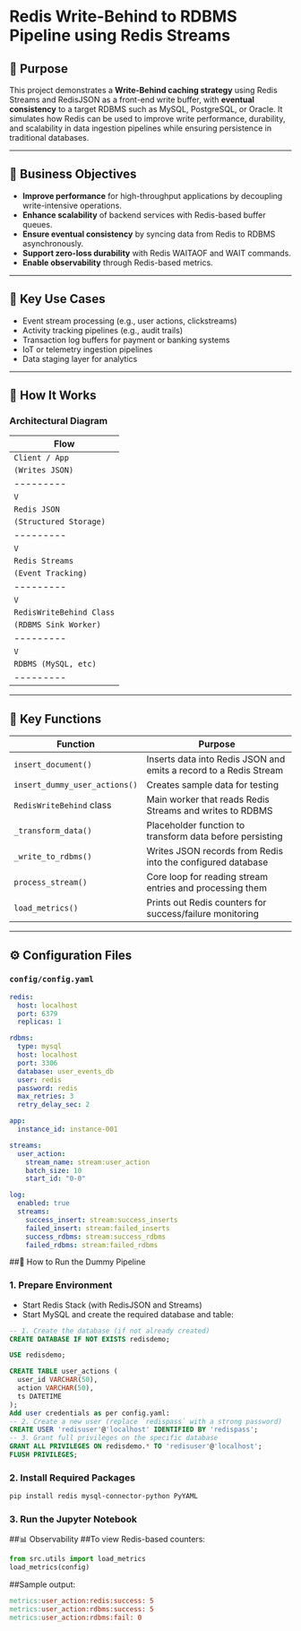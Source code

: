# Redis Write-Behind to RDBMS Pipeline using Redis Streams

## 📌 Purpose

This project demonstrates a **Write-Behind caching strategy** using Redis Streams and RedisJSON as a front-end write buffer, with **eventual consistency** to a target RDBMS such as MySQL, PostgreSQL, or Oracle. It simulates how Redis can be used to improve write performance, durability, and scalability in data ingestion pipelines while ensuring persistence in traditional databases.

---

## 🎯 Business Objectives

- **Improve performance** for high-throughput applications by decoupling write-intensive operations.
- **Enhance scalability** of backend services with Redis-based buffer queues.
- **Ensure eventual consistency** by syncing data from Redis to RDBMS asynchronously.
- **Support zero-loss durability** with Redis WAITAOF and WAIT commands.
- **Enable observability** through Redis-based metrics.

---

## 💼 Key Use Cases

- Event stream processing (e.g., user actions, clickstreams)
- Activity tracking pipelines (e.g., audit trails)
- Transaction log buffers for payment or banking systems
- IoT or telemetry ingestion pipelines
- Data staging layer for analytics

---

## 🔧 How It Works

### Architectural Diagram

| Flow |
|---------|
| `Client / App` |
| `(Writes JSON)` |
|---------|
| `V` |
| `Redis JSON` |
| `(Structured Storage)` |
|---------|
| `V` |
| `Redis Streams` |
| `(Event Tracking)` |
|---------|
| `V` |
| `RedisWriteBehind Class` |
| `(RDBMS Sink Worker)` |
|---------|
| `V` |
| `RDBMS (MySQL, etc)` |
|---------|

---

## 🧠 Key Functions

| Function | Purpose |
|---------|---------|
| `insert_document()` | Inserts data into Redis JSON and emits a record to a Redis Stream |
| `insert_dummy_user_actions()` | Creates sample data for testing |
| `RedisWriteBehind` class | Main worker that reads Redis Streams and writes to RDBMS |
| `_transform_data()` | Placeholder function to transform data before persisting |
| `_write_to_rdbms()` | Writes JSON records from Redis into the configured database |
| `process_stream()` | Core loop for reading stream entries and processing them |
| `load_metrics()` | Prints out Redis counters for success/failure monitoring |

---

## ⚙️ Configuration Files

### `config/config.yaml`
```yaml
redis:
  host: localhost
  port: 6379
  replicas: 1

rdbms:
  type: mysql
  host: localhost
  port: 3306
  database: user_events_db
  user: redis
  password: redis
  max_retries: 3
  retry_delay_sec: 2

app:
  instance_id: instance-001

streams:
  user_action:
    stream_name: stream:user_action
    batch_size: 10
    start_id: "0-0"

log:
  enabled: true
  streams:
    success_insert: stream:success_inserts
    failed_insert: stream:failed_inserts
    success_rdbms: stream:success_rdbms
    failed_rdbms: stream:failed_rdbms
  ```
##🏃 How to Run the Dummy Pipeline
### 1. Prepare Environment
- Start Redis Stack (with RedisJSON and Streams)
- Start MySQL and create the required database and table:
```sql
-- 1. Create the database (if not already created)
CREATE DATABASE IF NOT EXISTS redisdemo;

USE redisdemo;

CREATE TABLE user_actions (
  user_id VARCHAR(50),
  action VARCHAR(50),
  ts DATETIME
);
Add user credentials as per config.yaml:
-- 2. Create a new user (replace `redispass` with a strong password)
CREATE USER 'redisuser'@'localhost' IDENTIFIED BY 'redispass';
-- 3. Grant full privileges on the specific database
GRANT ALL PRIVILEGES ON redisdemo.* TO 'redisuser'@'localhost';
FLUSH PRIVILEGES;
```
### 2. Install Required Packages
```bash
pip install redis mysql-connector-python PyYAML
```
### 3. Run the Jupyter Notebook

##📊 Observability
##To view Redis-based counters:
```python
from src.utils import load_metrics
load_metrics(config)
```
##Sample output:
```makefile
metrics:user_action:redis:success: 5
metrics:user_action:rdbms:success: 5
metrics:user_action:rdbms:fail: 0
```

